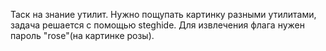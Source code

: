Таск на знание утилит. Нужно пощупать картинку разными утилитами, задача решается с помощью steghide. Для извлечения флага нужен пароль "rose"(на картинке розы).